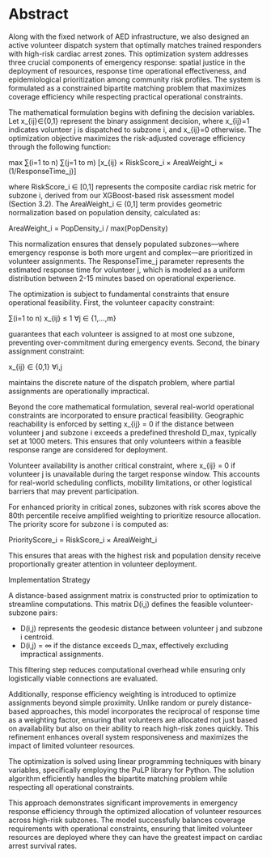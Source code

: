# Abstract

Along with the fixed network of AED infrastructure, we also designed an active volunteer dispatch system that optimally matches trained responders with high-risk cardiac arrest zones. This optimization system addresses three crucial components of emergency response: spatial justice in the deployment of resources, response time operational effectiveness, and epidemiological prioritization among community risk profiles. The system is formulated as a constrained bipartite matching problem that maximizes coverage efficiency while respecting practical operational constraints.

The mathematical formulation begins with defining the decision variables. Let x_{ij}∈{0,1} represent the binary assignment decision, where x_{ij}=1 indicates volunteer j is dispatched to subzone i, and x_{ij}=0 otherwise. The optimization objective maximizes the risk-adjusted coverage efficiency through the following function:

max ∑(i=1 to n) ∑(j=1 to m) [x_{ij} × RiskScore_i × AreaWeight_i × (1/ResponseTime_j)]

where RiskScore_i ∈ [0,1] represents the composite cardiac risk metric for subzone i, derived from our XGBoost-based risk assessment model (Section 3.2). The AreaWeight_i ∈ (0,1] term provides geometric normalization based on population density, calculated as:

AreaWeight_i = PopDensity_i / max(PopDensity)

This normalization ensures that densely populated subzones—where emergency response is both more urgent and complex—are prioritized in volunteer assignments. The ResponseTime_j parameter represents the estimated response time for volunteer j, which is modeled as a uniform distribution between 2-15 minutes based on operational experience.

The optimization is subject to fundamental constraints that ensure operational feasibility. First, the volunteer capacity constraint:

∑(i=1 to n) x_{ij} ≤ 1 ∀j ∈ {1,…,m}

guarantees that each volunteer is assigned to at most one subzone, preventing over-commitment during emergency events. Second, the binary assignment constraint:

x_{ij} ∈ {0,1} ∀i,j

maintains the discrete nature of the dispatch problem, where partial assignments are operationally impractical.

Beyond the core mathematical formulation, several real-world operational constraints are incorporated to ensure practical feasibility. Geographic reachability is enforced by setting x_{ij} = 0 if the distance between volunteer j and subzone i exceeds a predefined threshold D_max, typically set at 1000 meters. This ensures that only volunteers within a feasible response range are considered for deployment.

Volunteer availability is another critical constraint, where x_{ij} = 0 if volunteer j is unavailable during the target response window. This accounts for real-world scheduling conflicts, mobility limitations, or other logistical barriers that may prevent participation.

For enhanced priority in critical zones, subzones with risk scores above the 80th percentile receive amplified weighting to prioritize resource allocation. The priority score for subzone i is computed as:

PriorityScore_i = RiskScore_i × AreaWeight_i

This ensures that areas with the highest risk and population density receive proportionally greater attention in volunteer deployment.

Implementation Strategy

A distance-based assignment matrix is constructed prior to optimization to streamline computations. This matrix D(i,j) defines the feasible volunteer-subzone pairs:

- D(i,j) represents the geodesic distance between volunteer j and subzone i centroid.
- D(i,j) = ∞ if the distance exceeds D_max, effectively excluding impractical assignments.

This filtering step reduces computational overhead while ensuring only logistically viable connections are evaluated.

Additionally, response efficiency weighting is introduced to optimize assignments beyond simple proximity. Unlike random or purely distance-based approaches, this model incorporates the reciprocal of response time as a weighting factor, ensuring that volunteers are allocated not just based on availability but also on their ability to reach high-risk zones quickly. This refinement enhances overall system responsiveness and maximizes the impact of limited volunteer resources.

The optimization is solved using linear programming techniques with binary variables, specifically employing the PuLP library for Python. The solution algorithm efficiently handles the bipartite matching problem while respecting all operational constraints.

This approach demonstrates significant improvements in emergency response efficiency through the optimized allocation of volunteer resources across high-risk subzones. The model successfully balances coverage requirements with operational constraints, ensuring that limited volunteer resources are deployed where they can have the greatest impact on cardiac arrest survival rates.


